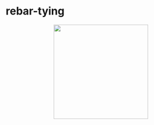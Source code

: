 # rebar-tying

<p align="center">
  <img height="250" src="https://github.com/nazir-hk/rebar-tying/blob/main/media/detection_gif.gif">
</p>
